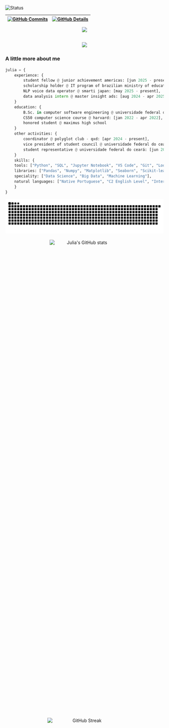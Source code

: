 


  ![Status](./profile-3d-contrib/profile-night-rainbow.svg)
  

  
 | [![GitHub Commits](http://github-profile-summary-cards.vercel.app/api/cards/productive-time?username=isaac545454&theme=dracula&utcOffset=-3)](https://github.com/vn7n24fzkq/github-profile-summary-cards) | [![GitHub Details](http://github-profile-summary-cards.vercel.app/api/cards/profile-details?username=isaac545454&theme=dracula)](https://github.com/vn7n24fzkq/github-profile-summary-cards) |  
 | ----------- | ----------- |


 
  <div align="center" >
<a href="https://skillicons.dev"   >
  <img src="https://skillicons.dev/icons?i=git,vscode,javascript,typescript,css,html,react,next,tailwind,sass,nodejs,express,nest,vue,docker,figma,github,jest,materialui,linux,postman,styledcomponents,vercel,vite,bootstrap,mongodb,postgres,discord,linkedin,instagram" />
</a>
  <br />

  </div>

 
##
   <div align="center" >
     <img src="https://github-profile-trophy.vercel.app/?username=isaac545454&row=1&column=6&theme=dracula&margin-w=15&margin-h=15"/>
  </div>
  
 






 




### A little more about me

```python
julia = {
    experience: {
        student fellow @ junior achievement americas: [jun 2025 - present],
        scholarship holder @ IT program of brazilian ministry of education: [may 2025 - present],
        NLP voice data operator @ smarti japan: [may 2025 - present],
        data analysis intern @ master insight ads: [aug 2024 - apr 2025]
    }
    education: {
        B.Sc. in computer software engineering @ universidade federal do ceará: [feb 2023 - dec 2027],
        CS50 computer science course @ harvard: [jan 2022 - apr 2022],
        honored student @ maximus high school
    }
    other activities: {
        coordinator @ polyglot club - qxd: [apr 2024 - present],
        vice president of student council @ universidade federal do ceará: [feb 2023 - dec 2023],
        student representative @ universidade federal do ceará: [jun 2023 - feb 2024],
    }
    skills: {
    tools: ["Python", "SQL", "Jupyter Notebook", "VS Code", "Git", "Looker Studio"],
    libraries: ["Pandas", "Numpy", "Matplotlib", "Seaborn", "Scikit-learn"],
    speciality: ["Data Science", "Big Data", "Machine Learning"],
    natural languages: ["Native Portuguese", "C2 English Level", "Intermediate Spanish", "Learning 拼音"]
    }
}
```
<picture>
  <source media="(prefers-color-scheme:dark)" scrset="https://raw.githubusercontent.com/liapsps/liapsps/output/github-contribution-grid-snake-dark.svg">
  <img alt="github contribution grid snake animation" src="https://raw.githubusercontent.com/liapsps/liapsps/output/github-contribution-grid-snake-dark.svg">
</picture>
<br><br>

<div align="center" style="display: flex; justify-content: center; gap: 1500px; flex-wrap: wrap;">
    <img src="https://github-readme-stats.vercel.app/api?username=liapsps&show_icons=true&theme=tokyonight" alt="Julia's GitHub stats" style="width: 44%; max-width: 300px; height: auto;">
    <img src="https://streak-stats.demolab.com/?user=liapsps&theme=tokyonight" alt="GitHub Streak" style="width: 47%; max-width: 300px; height: auto;">
</div>

